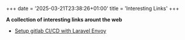 +++
date = '2025-03-21T23:38:26+01:00'
title = 'Interesting Links'
+++

**A collection of interesting links arount the web**

- [Setup gitlab CI/CD with Laravel Envoy](https://gitlab.com/gitlab-org/gitlab-foss/-/blob/13becf042617083d6d95507dd621934077370c5e/doc/ci/examples/laravel_with_gitlab_and_envoy/index.md)
